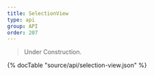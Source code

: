 ```yaml
---
title: SelectionView
type: api
group: API
order: 207
---
```

> Under Construction.

{% docTable "source/api/selection-view.json" %}


